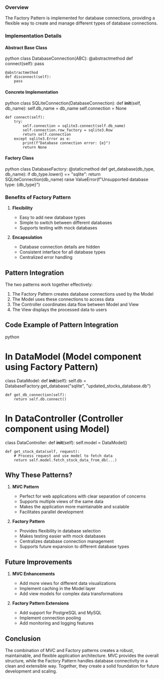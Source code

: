 ### Overview
The Factory Pattern is implemented for database connections, providing a flexible way to create and manage different types of database connections.

### Implementation Details

#### Abstract Base Class
python
class DatabaseConnection(ABC):
    @abstractmethod
    def connect(self):
        pass
    
    @abstractmethod
    def disconnect(self):
        pass


#### Concrete Implementation
python
class SQLiteConnection(DatabaseConnection):
    def __init__(self, db_name):
        self.db_name = db_name
        self.connection = None
    
    def connect(self):
        try:
            self.connection = sqlite3.connect(self.db_name)
            self.connection.row_factory = sqlite3.Row
            return self.connection
        except sqlite3.Error as e:
            print(f"Database connection error: {e}")
            return None


#### Factory Class
python
class DatabaseFactory:
    @staticmethod
    def get_database(db_type, db_name):
        if db_type.lower() == "sqlite":
            return SQLiteConnection(db_name)
        raise ValueError(f"Unsupported database type: {db_type}")


### Benefits of Factory Pattern
1. **Flexibility**
   - Easy to add new database types
   - Simple to switch between different databases
   - Supports testing with mock databases

2. **Encapsulation**
   - Database connection details are hidden
   - Consistent interface for all database types
   - Centralized error handling

## Pattern Integration

The two patterns work together effectively:
1. The Factory Pattern creates database connections used by the Model
2. The Model uses these connections to access data
3. The Controller coordinates data flow between Model and View
4. The View displays the processed data to users

## Code Example of Pattern Integration
python
# In DataModel (Model component using Factory Pattern)
class DataModel:
    def __init__(self):
        self.db = DatabaseFactory.get_database("sqlite", "updated_stocks_database.db")
    
    def get_db_connection(self):
        return self.db.connect()

# In DataController (Controller component using Model)
class DataController:
    def __init__(self):
        self.model = DataModel()

    def get_stock_data(self, request):
        # Process request and use model to fetch data
        return self.model.fetch_stock_data_from_db(...)


## Why These Patterns?

1. **MVC Pattern**
   - Perfect for web applications with clear separation of concerns
   - Supports multiple views of the same data
   - Makes the application more maintainable and scalable
   - Facilitates parallel development

2. **Factory Pattern**
   - Provides flexibility in database selection
   - Makes testing easier with mock databases
   - Centralizes database connection management
   - Supports future expansion to different database types

## Future Improvements

1. **MVC Enhancements**
   - Add more views for different data visualizations
   - Implement caching in the Model layer
   - Add view models for complex data transformations

2. **Factory Pattern Extensions**
   - Add support for PostgreSQL and MySQL
   - Implement connection pooling
   - Add monitoring and logging features

## Conclusion
The combination of MVC and Factory patterns creates a robust, maintainable, and flexible application architecture. MVC provides the overall structure, while the Factory Pattern handles database connectivity in a clean and extensible way. Together, they create a solid foundation for future development and scaling.
